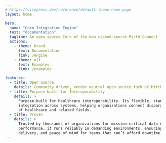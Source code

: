 ```yaml
---
# https://vitepress.dev/reference/default-theme-home-page
layout: home

hero:
  name: "Open Integration Engine"
  text: "documentation"
  tagline: An open source fork of the now closed-source Mirth Connect
  actions:
    - theme: brand
      text: Documentation
      link: /engine
    - theme: alt
      text: Examples
      link: /examples

features:
  - title: Open Source
    details: Community driven, vendor neutral open source fork of Mirth Connect.
  - title: Purpose-built for Interoperability
    details: >
      Purpose-built for healthcare interoperability. Its flexible, standards-based capabilities support efficient
      integration across systems, helping organizations connect disparate technologies across the full spectrum
      of healthcare and related fields.
  - title: Proven
    details: >
      Trusted by thousands of organizations for mission-critical data exchange. Built for stability and
      performance, it runs reliably in demanding environments, ensuring consistent uptime, dependable message
      delivery, and peace of mind for teams that can’t afford downtime.
---
```



